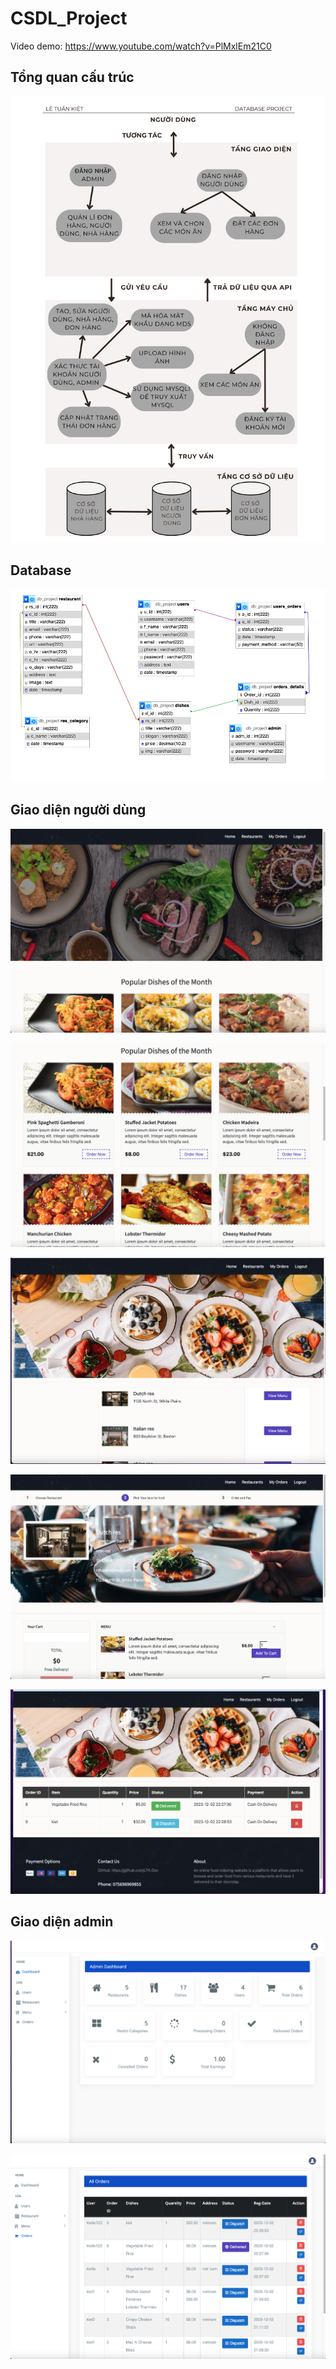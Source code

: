 # CSDL_Project

Video demo: https://www.youtube.com/watch?v=PlMxlEm21C0
## Tổng quan cấu trúc

![](database/architecture.png)

## Database 

![](database/csdl_proj.png)

## Giao diện người dùng

![](demo_img/user1.png)

![](demo_img/user2.png)

![](demo_img/user4.png)

![](demo_img/user5.png)

![](demo_img/user6.png)

## Giao diện admin

![](demo_img/admin1.png)

![](demo_img/admin2.png)

